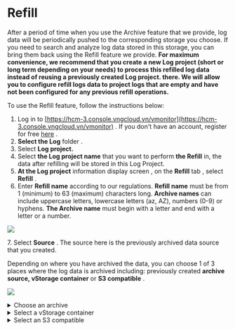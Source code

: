 # Refill

After a period of time when you use the Archive feature that we provide, log data will be periodically pushed to the corresponding storage you choose. If you need to search and analyze log data stored in this storage, you can bring them back using the Refill feature we provide. **For maximum convenience, we recommend that you create a new Log project (short or long term depending on your needs) to process this refilled log data instead of reusing a previously created Log project. there. We will allow you to configure refill logs data to project logs that are empty and have not been configured for any previous refill operations.**

To use the Refill feature, follow the instructions below:

1. Log in to [https://hcm-3.console.vngcloud.vn/vmonitor](https://hcm-3.console.vngcloud.vn/vmonitor) . If you don't have an account, register for free [here](https://register.vngcloud.vn/signup) .
2. **Select the Log** folder .
3. Select **Log project.**
4. Select **the Log project name** that you want to perform **the Refill** in, the data after refilling will be stored in this Log Project.
5. **At the Log project** information display screen , on the **Refill** tab , select **Refill** .
6. Enter **Refill name** according to our regulations. **Refill name** must be from 1 (minimum) to 63 (maximum) characters long. **Archive names** can include uppercase letters, lowercase letters (az, AZ), numbers (0-9) or hyphens. **The Archive name** must begin with a letter and end with a letter or a number.

![](https://docs.vngcloud.vn/\~gitbook/image?url=https%3A%2F%2F3672463924-files.gitbook.io%2F%7E%2Ffiles%2Fv0%2Fb%2Fgitbook-x-prod.appspot.com%2Fo%2Fspaces%252FB0NrrrdJdpYOYzRkbWp5%252Fuploads%252FwPUfUPI0ytgzC40CSfj0%252Fimage.png%3Falt%3Dmedia%26token%3Df691e965-1b01-4ff7-b227-b911f5914416\&width=768\&dpr=4\&quality=100\&sign=d8b40093\&sv=1)

7\. Select **Source** . The source here is the previously archived data source that you created.

Depending on where you have archived the data, you can choose 1 of 3 places where the log data is archived including: previously created **archive source, vStorage container** or **S3 compatible** .

![](https://docs.vngcloud.vn/\~gitbook/image?url=https%3A%2F%2F3672463924-files.gitbook.io%2F%7E%2Ffiles%2Fv0%2Fb%2Fgitbook-x-prod.appspot.com%2Fo%2Fspaces%252FB0NrrrdJdpYOYzRkbWp5%252Fuploads%252FXWW0SNRzbgVmuWbst2wK%252Fimage.png%3Falt%3Dmedia%26token%3Db0ecdc1d-be32-4e1c-a84b-b0b4a960ad7a\&width=768\&dpr=4\&quality=100\&sign=d535cf0d\&sv=1)

<details>

<summary>Choose an archive</summary>

**Select a previously created archive** configuration in the list of existing **archive** configurations on the vMonitor Platform system in your current Root User account, the system will automatically fill in all the information to retrieve it. Get Logs data

</details>

<details>

<summary>Select a vStorage container</summary>

Select **My container** if you want to select the vStorage container owned by the account you are archiving. Or select **Custom container** if you want to choose a vStorage container that is not owned by the account you are archiving.

* My containers

1. Select a **Region** . If you want to review **Region** information and **vStorage projects** as well as **vStorage containers** you currently have on the vStorage system, please select at![](https://docs.vngcloud.vn/\~gitbook/image?url=https%3A%2F%2Fdocs-admin.vngcloud.vn%2Fdownload%2Fthumbnails%2F49650640%2Fimage2023-4-27\_13-54-3.png%3Fversion%3D1%26modificationDate%3D1683512577000%26api%3Dv2\&width=300\&dpr=4\&quality=100\&sign=52bd7cd\&sv=1)
2. Select a **vStorage project** in the list of projects you have in the previously selected **Region** on the vStorage system. If the list of vStorage projects shown to you shows the correct list of projects at the current time, select it![](https://docs.vngcloud.vn/\~gitbook/image?url=https%3A%2F%2Fdocs-admin.vngcloud.vn%2Fdownload%2Fthumbnails%2F49650640%2Fimage2023-4-27\_13-55-2.png%3Fversion%3D1%26modificationDate%3D1683512577000%26api%3Dv2\&width=300\&dpr=4\&quality=100\&sign=54da5471\&sv=1).
3. Select a **vStorage container** in the list of containers you currently have in the previously selected **project** on the vStorage system. If the list of containers vStorage shows you shows the correct list of containers at the current time, select it![](https://docs.vngcloud.vn/\~gitbook/image?url=https%3A%2F%2Fdocs-admin.vngcloud.vn%2Fdownload%2Fthumbnails%2F49650640%2Fimage2023-4-27\_13-55-2.png%3Fversion%3D1%26modificationDate%3D1683512577000%26api%3Dv2\&width=300\&dpr=4\&quality=100\&sign=54da5471\&sv=1).
4. Enter **the Access key** and **Secret key** to authenticate connection information to the vStorage system. You can find **the Access key** and **Secret key** according to the instructions at [Service Account](https://docs.vngcloud.vn/display/ONVINA/Service+Account) and [Using Service Account](https://docs.vngcloud.vn/pages/viewpage.action?pageId=49648950) .
5. Select **Select** .

![](https://docs.vngcloud.vn/\~gitbook/image?url=https%3A%2F%2F3672463924-files.gitbook.io%2F%7E%2Ffiles%2Fv0%2Fb%2Fgitbook-x-prod.appspot.com%2Fo%2Fspaces%252FB0NrrrdJdpYOYzRkbWp5%252Fuploads%252Fk9cHknxvZsLykiBSKO4U%252Fimage.png%3Falt%3Dmedia%26token%3D16639a44-6666-44df-bad3-0d6c6cdfcac3\&width=300\&dpr=4\&quality=100\&sign=4b470916\&sv=1)

* Custom containers

1. Select a **Region** . If you want to review **Region** information and **vStorage projects** as well as vStorage containers you currently have on the vStorage system, please select at![](https://docs.vngcloud.vn/\~gitbook/image?url=https%3A%2F%2Fdocs-admin.vngcloud.vn%2Fdownload%2Fthumbnails%2F49650640%2Fimage2023-4-27\_13-54-3.png%3Fversion%3D1%26modificationDate%3D1683512577000%26api%3Dv2\&width=300\&dpr=4\&quality=100\&sign=52bd7cd\&sv=1)
2. Enter the name of the **vStorage container** you want to archive through.
3. Enter **the Access key** and **Secret key** to authenticate connection information to the vStorage system. You can find **the Access key** and **Secret key** according to the instructions at [Service Account](https://docs.vngcloud.vn/display/ONVINA/Service+Account) and [Using Service Account](https://docs.vngcloud.vn/pages/viewpage.action?pageId=49648950) .
4. Select **Select** .

![](https://docs.vngcloud.vn/\~gitbook/image?url=https%3A%2F%2F3672463924-files.gitbook.io%2F%7E%2Ffiles%2Fv0%2Fb%2Fgitbook-x-prod.appspot.com%2Fo%2Fspaces%252FB0NrrrdJdpYOYzRkbWp5%252Fuploads%252FpjuVgdGKky75c9JSPMN4%252Fimage.png%3Falt%3Dmedia%26token%3Ddbb6f7a2-513c-4baa-a3e8-3f24ee378b86\&width=300\&dpr=4\&quality=100\&sign=2d56e34c\&sv=1)

</details>

<details>

<summary>Select an S3 compatible</summary>

8\. Select **Next** to continue choosing refill configuration.

9\. Enter **Filter** for log if any. You can enter filtering conditions for the log using the **Suggestion mode** or **Editor mode** method . For more information see [Log search](https://docs-admin.vngcloud.vn/display/VPV/Log+search) .

10\. Select **Time range** by selecting![](https://docs.vngcloud.vn/\~gitbook/image?url=https%3A%2F%2Fdocs-admin.vngcloud.vn%2Fdownload%2Fthumbnails%2F49650640%2Fimage2023-5-8\_9-30-18.png%3Fversion%3D1%26modificationDate%3D1683513020000%26api%3Dv2\&width=300\&dpr=4\&quality=100\&sign=687ac046\&sv=1)then select or enter the desired refill time frame.

11\. If you want to change the **Refill information** , you can select **Previous** then you can make changes to the information according to your needs. If you have already configured the refill information, select **Refill** to begin.

![](https://docs.vngcloud.vn/\~gitbook/image?url=https%3A%2F%2Fdocs-admin.vngcloud.vn%2Fdownload%2Fattachments%2F49650640%2FScreen%2520Shot%25202022-07-11%2520at%252010.57.52.png%3Fversion%3D1%26modificationDate%3D1682490125000%26api%3Dv2\&width=768\&dpr=4\&quality=100\&sign=7a08419d\&sv=1)

12\. **The refill process** will begin until the status “Finished” is displayed. You can check the refilled data on the log search page like other log projects.

</details>
